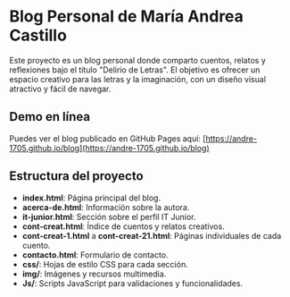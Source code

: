 # Blog Personal de María Andrea Castillo

Este proyecto es un blog personal donde comparto cuentos, relatos y reflexiones bajo el título "Delirio de Letras". El objetivo es ofrecer un espacio creativo para las letras y la imaginación, con un diseño visual atractivo y fácil de navegar.

## Demo en línea

Puedes ver el blog publicado en GitHub Pages aquí:
[https://andre-1705.github.io/blog](https://andre-1705.github.io/blog)

## Estructura del proyecto

- **index.html**: Página principal del blog.
- **acerca-de.html**: Información sobre la autora.
- **it-junior.html**: Sección sobre el perfil IT Junior.
- **cont-creat.html**: Índice de cuentos y relatos creativos.
- **cont-creat-1.html** a **cont-creat-21.html**: Páginas individuales de cada cuento.
- **contacto.html**: Formulario de contacto.
- **css/**: Hojas de estilo CSS para cada sección.
- **img/**: Imágenes y recursos multimedia.
- **Js/**: Scripts JavaScript para validaciones y funcionalidades. 